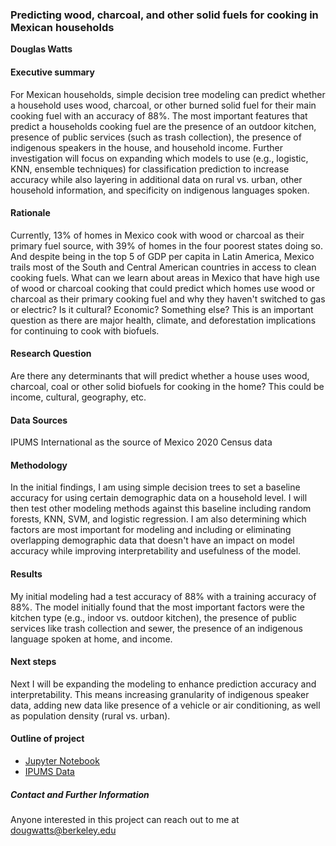 ### Predicting wood, charcoal, and other solid fuels for cooking in Mexican households

**Douglas Watts**

#### Executive summary
For Mexican households, simple decision tree modeling can predict whether a household uses wood, charcoal, or other burned solid fuel for their main cooking fuel with an accuracy of 88%. The most important features that predict a households cooking fuel are the presence of an outdoor kitchen, presence of public services (such as trash collection), the presence of indigenous speakers in the house, and household income. Further investigation will focus on expanding which models to use (e.g., logistic, KNN, ensemble techniques) for classification prediction to increase accuracy while also layering in additional data on rural vs. urban, other household information, and specificity on indigenous languages spoken.

#### Rationale
Currently, 13% of homes in Mexico cook with wood or charcoal as their primary fuel source, with 39% of homes in the four poorest states doing so. And despite being in the top 5 of GDP per capita in Latin America, Mexico trails most of the South and Central American countries in access to clean cooking fuels. What can we learn about areas in Mexico that have high use of wood or charcoal cooking that could predict which homes use wood or charcoal as their primary cooking fuel and why they haven't switched to gas or electric? Is it cultural? Economic? Something else? This is an important question as there are major health, climate, and deforestation implications for continuing to cook with biofuels.

#### Research Question
Are there any determinants that will predict whether a house uses wood, charcoal, coal or other solid biofuels for cooking in the home? This could be income, cultural, geography, etc.

#### Data Sources
IPUMS International as the source of Mexico 2020 Census data

#### Methodology
In the initial findings, I am using simple decision trees to set a baseline accuracy for using certain demographic data on a household level. I will then test other modeling methods against this baseline including random forests, KNN, SVM, and logistic regression. I am also determining which factors are most important for modeling and including or eliminating overlapping demographic data that doesn't have an impact on model accuracy while improving interpretability and usefulness of the model.

#### Results
My initial modeling had a test accuracy of 88% with a training accuracy of 88%. The model initially found that the most important factors were the kitchen type (e.g., indoor vs. outdoor kitchen), the presence of public services like trash collection and sewer, the presence of an indigenous language spoken at home, and income.

#### Next steps
Next I will be expanding the modeling to enhance prediction accuracy and interpretability. This means increasing granularity of indigenous speaker data, adding new data like presence of a vehicle or air conditioning, as well as population density (rural vs. urban).

#### Outline of project

- [Jupyter Notebook](https://github.com/Dougw888/BerkeleyAIMLCapstone/blob/main/Capstone_v2.ipynb)
- [IPUMS Data](https://github.com/Dougw888/BerkeleyAIMLCapstone/blob/main/Data/ipumsi_00003.csv.gz)


##### Contact and Further Information
Anyone interested in this project can reach out to me at dougwatts@berkeley.edu